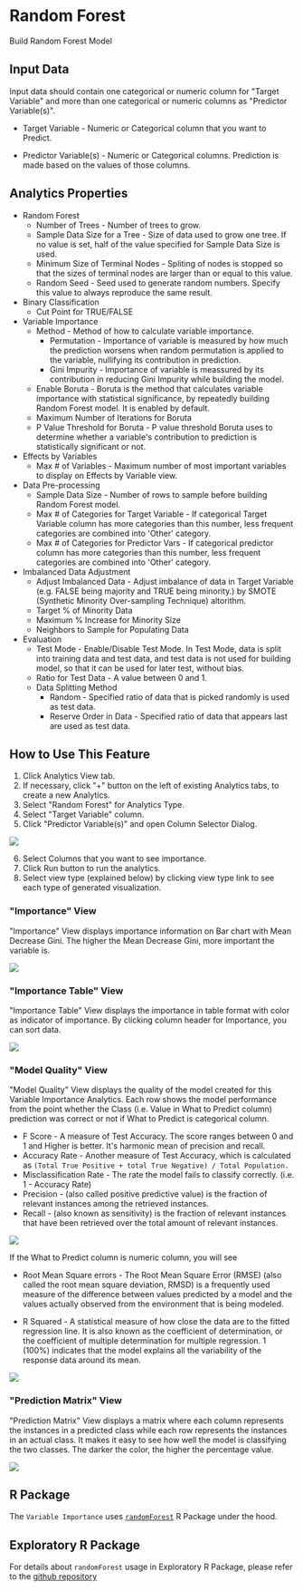 # Random Forest

Build Random Forest Model

## Input Data
Input data should contain one categorical or numeric column for "Target Variable" and more than one categorical or numeric columns as "Predictor Variable(s)".

  * Target Variable - Numeric or Categorical column that you want to Predict.
  
  * Predictor Variable(s) - Numeric or Categorical columns. Prediction is made based on the values of those columns.

## Analytics Properties
  * Random Forest
    * Number of Trees - Number of trees to grow.
    * Sample Data Size for a Tree - Size of data used to grow one tree. If no value is set, half of the value specified for Sample Data Size is used.
    * Minimum Size of Terminal Nodes - Spliting of nodes is stopped so that the sizes of terminal nodes are larger than or equal to this value.
    * Random Seed - Seed used to generate random numbers. Specify this value to always reproduce the same result.
  * Binary Classification
    * Cut Point for TRUE/FALSE
  * Variable Importance
    * Method - Method of how to calculate variable importance.
      * Permutation - Importance of variable is measured by how much the prediction worsens when random permutation is applied to the variable, nullifying its contribution in prediction.
      * Gini Impurity - Importance of variable is meassured by its contribution in reducing Gini Impurity while building the model.
    * Enable Boruta - Boruta is the method that calculates variable importance with statistical significance, by repeatedly building Random Forest model. It is enabled by default.
    * Maximum Number of Iterations for Boruta
    * P Value Threshold for Boruta - P value threshold Boruta uses to determine whether a variable's contribution to prediction is statistically significant or not.
  * Effects by Variables
    * Max # of Variables - Maximum number of most important variables to display on Effects by Variable view.
  * Data Pre-processing
    * Sample Data Size - Number of rows to sample before building Random Forest model.
    * Max # of Categories for Target Variable - If categorical Target Variable column has more categories than this number, less frequent categories are combined into 'Other' category.
    * Max # of Categories for Predictor Vars - If categorical predictor column has more categories than this number, less frequent categories are combined into 'Other' category.
  * Imbalanced Data Adjustment
    * Adjust Imbalanced Data - Adjust imbalance of data in Target Variable (e.g. FALSE being majority and TRUE being minority.) by SMOTE (Synthetic Minority Over-sampling Technique) altorithm.
    * Target % of Minority Data
    * Maximum % Increase for Minority Size
    * Neighbors to Sample for Populating Data
  * Evaluation
    * Test Mode - Enable/Disable Test Mode. In Test Mode, data is split into training data and test data, and test data is not used for building model, so that it can be used for later test, without bias.
    * Ratio for Test Data - A value between 0 and 1.
    * Data Splitting Method
      * Random - Specified ratio of data that is picked randomly is used as test data.
      * Reserve Order in Data - Specified ratio of data that appears last are used as test data.

## How to Use This Feature
1. Click Analytics View tab.
2. If necessary, click "+" button on the left of existing Analytics tabs, to create a new Analytics.
3. Select "Random Forest" for Analytics Type.
4. Select "Target Variable" column.
5. Click "Predictor Variable(s)" and open Column Selector Dialog.

![](images/var_importance_column_select.png)

6. Select Columns that you want to see importance.
7. Click Run button to run the analytics.
8. Select view type (explained below) by clicking view type link to see each type of generated visualization.

### "Importance" View
"Importance" View displays importance information on Bar chart with Mean Decrease Gini. The higher the Mean Decrease Gini, more important the variable is. 

![](images/var_importance.png)

### "Importance Table" View
"Importance Table" View displays the importance in table format with color as indicator of importance. By clicking column header for Importance, you can sort data.

![](images/var_importance_table.png)

### "Model Quality" View
"Model Quality" View displays the quality of the model created for this Variable Importance Analytics. Each row shows the model performance from the point whether the Class (i.e. Value in What to Predict column) prediction was correct or not if What to Predict is categorical column.

- F Score - A measure of Test Accuracy. The score ranges between 0 and 1 and Higher is better.  It's harmonic mean of precision and recall.
- Accuracy Rate - Another measure of Test Accuracy, which is calculated as `(Total True Positive + total True Negative) / Total Population.`
- Misclassification Rate - The rate the model fails to classify correctly. (i.e. 1 - Accuracy Rate)
- Precision - (also called positive predictive value) is the fraction of relevant instances among the retrieved instances.
- Recall -  (also known as sensitivity) is the fraction of relevant instances that have been retrieved over the total amount of relevant instances.


![](images/var_importance_model_quality.png)

If the What to Predict column is numeric column, you will see


- Root Mean Square errors - The Root Mean Square Error (RMSE) (also called the root mean square deviation, RMSD) is a frequently used measure of the difference between values predicted by a model and the values actually observed from the environment that is being modeled.

- R Squared - A statistical measure of how close the data are to the fitted regression line. It is also known as the coefficient of determination, or the coefficient of multiple determination for multiple regression. 1 (100%) indicates that the model explains all the variability of the response data around its mean.


![](images/var_importance_table_numeric.png)


### "Prediction Matrix" View
"Prediction Matrix" View displays a matrix where each column represents the instances in a predicted class while each row represents the instances in an actual class. It makes it easy to see how well the model is classifying the two classes. The darker the color, the higher the percentage value.

![](images/var_importance_prediction_matrix.png)

## R Package

The `Variable Importance` uses [`randomForest`](https://cran.r-project.org/web/packages/randomForest/index.html) R Package under the hood.

## Exploratory R Package

For details about `randomForest` usage in Exploratory R Package, please refer to the [github repository](https://github.com/exploratory-io/exploratory_func/blob/master/R/randomForest_tidiers.R)
